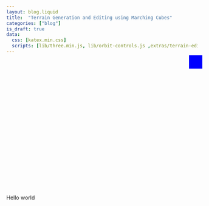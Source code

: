 ```yaml
---
layout: blog.liquid
title:  "Terrain Generation and Editing using Marching Cubes"
categories: ["blog"]
is_draft: true
data:
  css: [katex.min.css]
  scripts: [lib/three.min.js, lib/orbit-controls.js ,extras/terrain-editor-marching-cubes.js]
---
```


<div id="canvas-container">
  <canvas id="canvas" height=500 width=740></canvas>
  <div id="toggle-fs"/>
</div>

<style>
  #canvas-container {
    position: relative;
  }

  #toggle-fs {
    position: absolute;
    background: blue;
    width: 35px;
    height: 35px;
    top: -12px;
    right: -12px;
  }

  canvas {
    display: block;
    margin: auto;
    cursor: pointer;
  }

  .fullscreen {
    position: fixed; /* Sit on top of the page content */
    width: 100%; /* Full width (cover the whole page) */
    height: 100%; /* Full height (cover the whole page) */
    top: 0;
    left: 0;
    right: 0;
    bottom: 0;
    z-index: 100;
  }

  #toggle-fs.tfs {
    position: fixed;
    top: 8px;
    right: 8px;
    background: green;
    z-index: 100;
  }

  @media only screen and (max-width: 740px) {
    canvas {
        width: calc(100vw - 2em);
    }

    #canvas-container {
        width: calc(100vw - 2em);
    }
  }
</style>

Hello world
